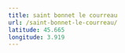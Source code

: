 ```yaml
---
title: saint bonnet le courreau
url: /saint-bonnet-le-courreau/
latitude: 45.665
longitude: 3.919
---
```

